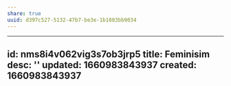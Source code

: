 ```yaml
---
share: true
uuid: d397c527-5132-47b7-be3e-1b1803bb9034
---
```

---
id: nms8i4v062vig3s7ob3jrp5
title: Feminisim
desc: ''
updated: 1660983843937
created: 1660983843937
---

